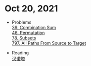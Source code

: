 # Oct 20, 2021
- Problems    
[39. Combination Sum](https://leetcode.com/problems/combination-sum/)    
[46. Permutation](https://leetcode.com/problems/permutations/)    
[78. Subsets](https://leetcode.com/problems/permutations/)    
[797. All Paths From Source to Target](https://leetcode.com/problems/all-paths-from-source-to-target/)    

- Reading    
[汉诺塔](https://www.cnblogs.com/dmego/p/5965835.html)    

